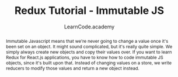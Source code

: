 ---
sections: [reactjs]
link: https://www.youtube.com/watch?v=9M-r8p9ey8U
title: "Redux Tutorial - Immutable JS"
author: "LearnCode.academy"
publishedAt: 2016-04-19T00:00:00.000Z
type: [video, tutorial]
topics: [react_redux]
suggestedBy: [andreamangano]
createdAt: 2018-03-12T22:14:09.050Z
reference: aHR0cHM6Ly93d3cueW91dHViZS5jb20vd2F0Y2g_dj05TS1yOHA5ZXk4VQ
slug: redux-tutorial-immutable-js-by-learncodeacademy
abstract: "Immutable Javascript means that we're never going to change a value once it's been set on an object.  It might sound complicated, but it's really quite simple.  We simply always create new objects and copy their values over. If you want to learn Redux for React.js applications, you have to know how to code immutable JS objects, since it's built upon that. Instead of changing values on a store, we write reducers to modify those values and return a new object instead."
---